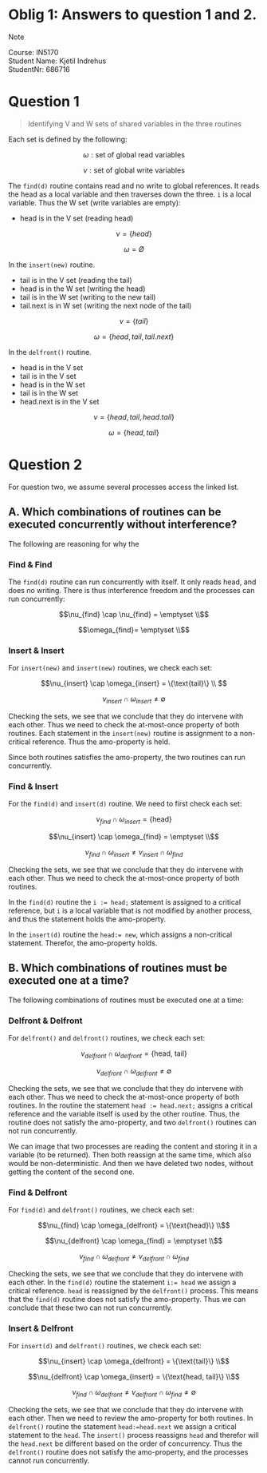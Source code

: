 # Oblig 1: Answers to question 1 and 2.

> [!NOTE]
> Course: IN5170 <br>
> Student Name: Kjetil Indrehus <br>
> StudentNr: 686716

# Question 1

> Identifying V and W sets of shared variables in the three routines

Each set is defined by the following: 
```math
\omega: \text{set of global read variables} 
```
```math
\nu: \text{set of global write variables}
```

The `find(d)` routine contains read and no write to global references. It reads the head as a local variable and then traverses down the three. `i` is a local variable. Thus the W set (write variables are empty): 
- head is in the V set (reading head)


```math
\nu = \{head\} 
```
```math
\omega = Ø
```

In the `insert(new)` routine.
- tail is in the V set (reading the tail)
- head is in the W set (writing the head)
- tail is in the W set (writing to the new tail)
- tail.next is in W set (writing the next node of the tail) 

```math
\nu = \{tail \} 
```
```math
\omega = \{head, tail, tail.next\}
```
In the `delfront()` routine.
- head is in the V set
- tail is in the V set
- head is in the W set 
- tail is in the W set
- head.next is in the V set

```math
\nu = \{head, tail, head.tail\} 
```
```math
\omega = \{head, tail\}
```
# Question 2 

For question two, we assume several processes access the linked list.

## A. Which combinations of routines can be executed concurrently without interference?

The following are reasoning for why the 

### Find & Find

The `find(d)` routine can run concurrently with itself. It only reads head, and does no writing. There is thus interference freedom and the processes can run concurrently: 

```math
\nu_{find} \cap \nu_{find} = \emptyset \\
```

```math
\omega_{find}= \emptyset \\
```

### Insert & Insert

For `insert(new)` and `insert(new)` routines, we check each set: 

```math
\nu_{insert} \cap \omega_{insert} = \{\text{tail}\} \\ 
```
```math
\nu_{insert} \cap \omega_{insert} \neq \emptyset 
```

Checking the sets, we see that we conclude that they do intervene with each other. Thus we need to check the at-most-once property of both routines. Each statement in the `insert(new)` routine is assignment to a non-critical reference. Thus the amo-property is held.

Since both routines satisfies the amo-property, the two routines can run concurrently.

### Find & Insert
For the `find(d)` and `insert(d)` routine. We need to first check each set:

```math
\nu_{find} \cap \omega_{insert} = \{\text{head}\}
```
```math
\nu_{insert} \cap \omega_{find} = \emptyset \\
```
```math
\nu_{find} \cap \omega_{insert} \neq \nu_{insert} \cap \omega_{find}
```

Checking the sets, we see that we conclude that they do intervene with each other. Thus we need to check the at-most-once property of both routines.

In the `find(d)` routine the `i := head;` statement is assigned to a critical reference, but `i` is a local variable that is not modified by another process, and thus the statement holds the amo-property. 

In the `insert(d)` routine the `head:= new`, which assigns a non-critical statement. Therefor, the amo-property holds. 

## B. Which combinations of routines must be executed one at a time?

The following combinations of routines must be executed one at a time:  

### Delfront & Delfront

For `delfront()` and `delfront()` routines, we check each set: 

```math
\nu_{delfront} \cap \omega_{delfront} = \{\text{head, tail}\}
```
```math
\nu_{delfront} \cap \omega_{delfront} \neq \emptyset
```

Checking the sets, we see that we conclude that they do intervene with each other. Thus we need to check the at-most-once property of both routines. In the routine the statement `head := head.next;` assigns a critical reference and the variable itself is used by the other routine. Thus, the routine does not satisfy the amo-property, and two `delfront()` routines can not run concurrently.

We can image that two processes are reading the content and storing it in a variable (to be returned). Then both reassign at the same time, which also would be non-deterministic. And then we have deleted two nodes, without getting the content of the second one. 

### Find & Delfront

For `find(d)` and `delfront()` routines, we check each set: 

```math
\nu_{find} \cap \omega_{delfront} = \{\text{head}\} \\
```
```math
\nu_{delfront} \cap \omega_{find} = \emptyset \\
```
```math
\nu_{find} \cap \omega_{delfront} \neq \nu_{delfront} \cap \omega_{find}
```

Checking the sets, we see that we conclude that they do intervene with each other. In the `find(d)` routine the statement `i:= head` we assign a critical reference. `head` is reassigned by the `delfront()` process. This means that the `find(d)` routine does not satisfy the amo-property. Thus we can conclude that these two can not run concurrently.

### Insert & Delfront 

For `insert(d)` and `delfront()` routines, we check each set: 

```math
\nu_{insert} \cap \omega_{delfront} = \{\text{tail}\} \\
```
```math
\nu_{delfront} \cap \omega_{insert} = \{\text{head, tail}\} \\
```
```math
\nu_{find} \cap \omega_{delfront} \neq \nu_{delfront} \cap \omega_{find} \neq \emptyset
```

Checking the sets, we see that we conclude that they do intervene with each other. Then we need to review the amo-property for both routines. In `delfront()` routine the statement `head:=head.next` we assign a critical statement to the `head`. The `insert()` process reassigns `head` and therefor will the `head.next` be different based on the order of concurrency. Thus the `delfront()` routine does not satisfy the amo-property, and the processes cannot run concurrently.

